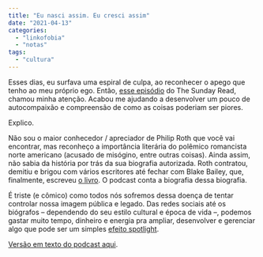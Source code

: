 ```yaml
---
title: "Eu nasci assim. Eu cresci assim"
date: "2021-04-13"
categories: 
  - "linkofobia"
  - "notas"
tags: 
  - "cultura"
---
```


Esses dias, eu surfava uma espiral de culpa, ao reconhecer o apego que tenho ao meu próprio ego. Então, [esse episódio](https://www.nytimes.com/2021/04/11/podcasts/the-daily/philip-roth-biography-blake-bailey.html) do The Sunday Read, chamou minha atenção. Acabou me ajudando a desenvolver um pouco de autocompaixão e compreensão de como as coisas poderiam ser piores.

Explico.

Não sou o maior conhecedor / apreciador de Philip Roth que você vai encontrar, mas reconheço a importância literária do polêmico romancista norte americano (acusado de misógino, entre outras coisas). Ainda assim, não sabia da história por trás da sua biografia autorizada. Roth contratou, demitiu e brigou com vários escritores até fechar com Blake Bailey, que, finalmente, escreveu [o livro](https://www.amazon.com.br/Philip-Roth-Biography-Blake-Bailey/dp/039324072X?__mk_pt_BR=%C3%85M%C3%85%C5%BD%C3%95%C3%91&dchild=1&keywords=Blake+Bailey&qid=1618319730&sr=8-1&linkCode=ll1&tag=eduf-20&linkId=204aa9cf506e0b0cd53e6acd18d2e9a2&language=pt_BR&ref_=as_li_ss_tl). O podcast conta a biografia dessa biografia.

É triste (e cômico) como todos nós sofremos dessa doença de tentar controlar nossa imagem pública e legado. Das redes sociais até os biógrafos – dependendo do seu estilo cultural e época de vida –, podemos gastar muito tempo, dinheiro e energia pra ampliar, desenvolver e gerenciar algo que pode ser um simples [efeito spotlight](https://psycnet.apa.org/buy/2000-13328-002).

[Versão em texto do podcast aqui](https://www.nytimes.com/2021/03/30/magazine/philip-roth-biography-blake-bailey.html?action=click&module=RelatedLinks&pgtype=Article).
